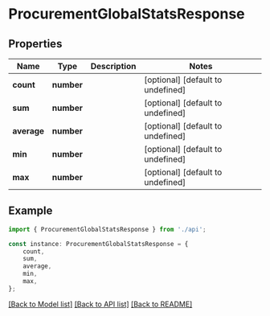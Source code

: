 # ProcurementGlobalStatsResponse


## Properties

Name | Type | Description | Notes
------------ | ------------- | ------------- | -------------
**count** | **number** |  | [optional] [default to undefined]
**sum** | **number** |  | [optional] [default to undefined]
**average** | **number** |  | [optional] [default to undefined]
**min** | **number** |  | [optional] [default to undefined]
**max** | **number** |  | [optional] [default to undefined]

## Example

```typescript
import { ProcurementGlobalStatsResponse } from './api';

const instance: ProcurementGlobalStatsResponse = {
    count,
    sum,
    average,
    min,
    max,
};
```

[[Back to Model list]](../README.md#documentation-for-models) [[Back to API list]](../README.md#documentation-for-api-endpoints) [[Back to README]](../README.md)
